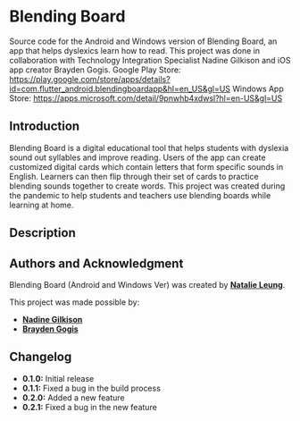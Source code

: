 # Blending Board
Source code for the Android and Windows version of Blending Board, an app that helps dyslexics learn how to read. This project was done in collaboration with Technology Integration Specialist Nadine Gilkison and iOS app creator Brayden Gogis.
Google Play Store: https://play.google.com/store/apps/details?id=com.flutter_android.blendingboardapp&hl=en_US&gl=US
Windows App Store: https://apps.microsoft.com/detail/9pnwhb4xdwsl?hl=en-US&gl=US

## **Introduction**
Blending Board is a digital educational tool that helps students with dyslexia sound out syllables and improve reading. Users of the app can create customized digital cards which contain letters that form specific sounds in English. Learners can then flip through their set of cards to practice blending sounds together to create words. This project was created during the pandemic to help students and teachers use blending boards while learning at home. 

## **Description**

## **Authors and Acknowledgment**

Blending Board (Android and Windows Ver) was created by **[Natalie Leung](https://github.com/polarcow)**.

This project was made possible by:

- **[Nadine Gilkison](https://x.com/nadinegilkison)**
- **[Brayden Gogis](https://x.com/ChainReactGames)**
  
## **Changelog**

- **0.1.0:** Initial release
- **0.1.1:** Fixed a bug in the build process
- **0.2.0:** Added a new feature
- **0.2.1:** Fixed a bug in the new feature

